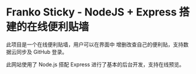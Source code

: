 # Franko Sticky - NodeJS + Express 搭建的在线便利贴墙
此项目是一个在线便利贴墙，用户可以在界面中 增删改查自己的便利贴，支持数据云同步及 GitHub 登录。 

此网站使用了 Node.js 搭配 Express 进行了基本的后台开发，支持在线预览。
